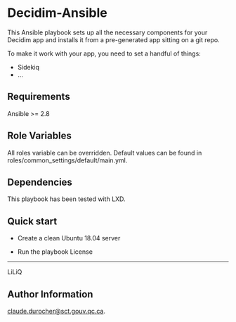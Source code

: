 # Decidim-Ansible

This Ansible playbook sets up all the necessary components for your Decidim app and installs it from a pre-generated app sitting on a git repo.

To make it work with your app, you need to set a handful of things:
- Sidekiq
- ...


Requirements
------------

Ansible >= 2.8

Role Variables
--------------

All roles variable can be overridden. Default values can be found in roles/common_settings/default/main.yml.

Dependencies
------------

This playbook has been tested with LXD.

Quick start
-----------

- Create a clean Ubuntu 18.04 server

- Run the playbook
License
-------

LiLiQ

Author Information
------------------

claude.durocher@sct.gouv.qc.ca.
